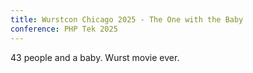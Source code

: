 ```yaml
---
title: Wurstcon Chicago 2025 - The One with the Baby
conference: PHP Tek 2025
---
```


43 people and a baby. Wurst movie ever. 